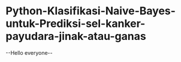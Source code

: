 # Python-Klasifikasi-Naive-Bayes-untuk-Prediksi-sel-kanker-payudara-jinak-atau-ganas
--Hello everyone--

